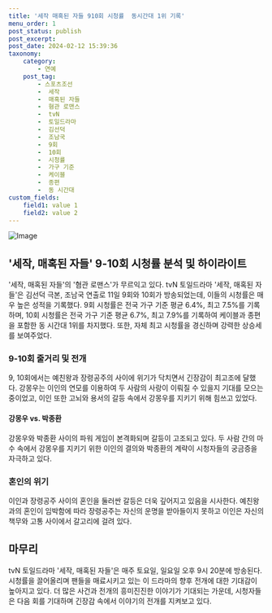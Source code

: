 ```yaml
---
title: '세작 매혹된 자들 910회 시청률  동시간대 1위 기록'
menu_order: 1
post_status: publish
post_excerpt: 
post_date: 2024-02-12 15:39:36
taxonomy:
    category:
        - 연예
    post_tag:
        - 스포츠조선
        -  세작
        -  매혹된 자들
        -  혐관 로맨스
        -  tvN
        -  토일드라마
        -  김선덕
        -  조남국
        -  9회
        -  10회
        -  시청률
        -  가구 기준
        -  케이블
        -  종편
        -  동 시간대
custom_fields:
    field1: value 1
    field2: value 2
---
```


![Image](https://ssl.pstatic.net/mimgnews/image/076/2024/02/12/2024021201000746600099271_20240212092604201.jpg?type=w540)

## '세작, 매혹된 자들' 9-10회 시청률 분석 및 하이라이트
'세작, 매혹된 자들'의 '혐관 로맨스'가 무르익고 있다. tvN 토일드라마 '세작, 매혹된 자들'은 김선덕 극본, 조남국 연출로 11일 9회와 10회가 방송되었는데, 이들의 시청률은 매우 높은 성적을 기록했다. 9회 시청률은 전국 가구 기준 평균 6.4%, 최고 7.5%를 기록하며, 10회 시청률은 전국 가구 기준 평균 6.7%, 최고 7.9%를 기록하여 케이블과 종편을 포함한 동 시간대 1위를 차지했다. 또한, 자체 최고 시청률을 경신하며 강력한 상승세를 보여주었다.
### 9-10회 줄거리 및 전개
9, 10회에서는 예친왕과 장령공주의 사이에 위기가 닥치면서 긴장감이 최고조에 달했다. 강몽우는 이인의 연모를 이용하여 두 사람의 사랑이 이뤄질 수 있을지 기대를 모으는 중이었고, 이인 또한 고뇌와 용서의 갈등 속에서 강몽우를 지키기 위해 힘쓰고 있었다.
#### 강몽우 vs. 박종환
강몽우와 박종환 사이의 파워 게임이 본격화되며 갈등이 고조되고 있다. 두 사람 간의 마수 속에서 강몽우를 지키기 위한 이인의 결의와 박종환의 계략이 시청자들의 궁금증을 자극하고 있다.
### 혼인의 위기
이인과 장령공주 사이의 혼인을 둘러싼 갈등은 더욱 깊어지고 있음을 시사한다. 예친왕과의 혼인이 임박함에 따라 장령공주는 자신의 운명을 받아들이지 못하고 이인은 자신의 책무와 고통 사이에서 갈고리에 걸려 있다.
## 마무리
tvN 토일드라마 '세작, 매혹된 자들'은 매주 토요일, 일요일 오후 9시 20분에 방송된다. 시청률을 끌어올리며 팬들을 매료시키고 있는 이 드라마의 향후 전개에 대한 기대감이 높아지고 있다. 더 많은 사건과 전개의 흥미진진한 이야기가 기대되는 가운데, 시청자들은 다음 회를 기대하며 긴장감 속에서 이야기의 전개를 지켜보고 있다.
